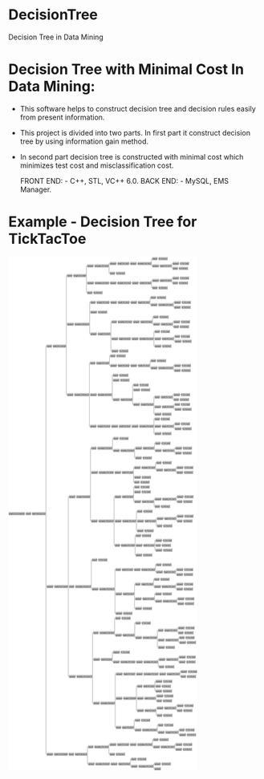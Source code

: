 # DecisionTree
Decision Tree in Data Mining


# Decision Tree with Minimal Cost In Data Mining:

* This software helps to construct decision tree and decision rules easily from present information.
* This project is divided into two parts. In first part it construct decision tree by using information gain method.
* In second part decision tree is constructed with minimal cost which minimizes test cost and misclassification cost.

  FRONT END: - C++, STL, VC++ 6.0.
  BACK END: - MySQL, EMS Manager.

# Example - Decision Tree for TickTacToe

![TickTacToe](https://github.com/sachinjegaonkar/DecisionTree/blob/master/Output/tictactoe.jpg)
